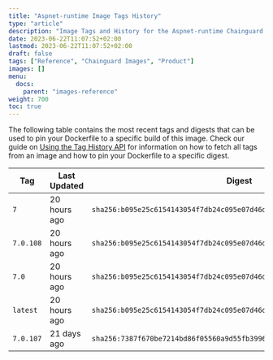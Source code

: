 ```yaml
---
title: "Aspnet-runtime Image Tags History"
type: "article"
description: "Image Tags and History for the Aspnet-runtime Chainguard Image"
date: 2023-06-22T11:07:52+02:00
lastmod: 2023-06-22T11:07:52+02:00
draft: false
tags: ["Reference", "Chainguard Images", "Product"]
images: []
menu:
  docs:
    parent: "images-reference"
weight: 700
toc: true
---
```


The following table contains the most recent tags and digests that can be used to pin your Dockerfile to a specific build of this image. Check our guide on [Using the Tag History API](/chainguard/chainguard-images/using-the-tag-history-api/) for information on how to fetch all tags from an image and how to pin your Dockerfile to a specific digest.

| Tag       | Last Updated | Digest                                                                    |
|-----------|--------------|---------------------------------------------------------------------------|
| `7`       | 20 hours ago | `sha256:b095e25c6154143054f7db24c095e07d46df5eee565253d3166d31551376a470` |
| `7.0.108` | 20 hours ago | `sha256:b095e25c6154143054f7db24c095e07d46df5eee565253d3166d31551376a470` |
| `7.0`     | 20 hours ago | `sha256:b095e25c6154143054f7db24c095e07d46df5eee565253d3166d31551376a470` |
| `latest`  | 20 hours ago | `sha256:b095e25c6154143054f7db24c095e07d46df5eee565253d3166d31551376a470` |
| `7.0.107` | 21 days ago  | `sha256:7387f670be7214bd86f05560a9d55fb3996c76511b364613b04418ae96ad2797` |
